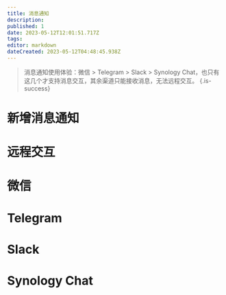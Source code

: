 ```yaml
---
title: 消息通知
description: 
published: 1
date: 2023-05-12T12:01:51.717Z
tags: 
editor: markdown
dateCreated: 2023-05-12T04:48:45.938Z
---
```


> 消息通知使用体验：微信 > Telegram > Slack > Synology Chat，也只有这几个才支持消息交互，其余渠道只能接收消息，无法远程交互。
{.is-success}

# 新增消息通知

# 远程交互

# 微信

# Telegram

# Slack

# Synology Chat
